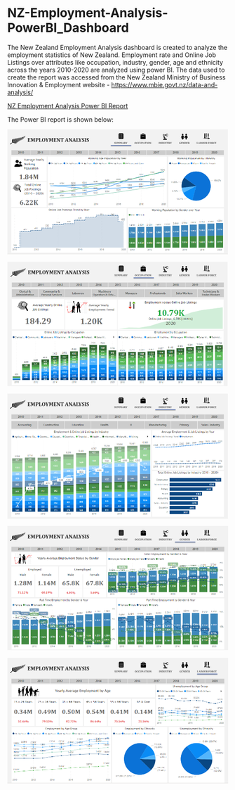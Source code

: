 # NZ-Employment-Analysis-PowerBI_Dashboard

The New Zealand Employment Analysis dashboard is created to analyze the employment statistics of New Zealand. 
Employment rate and Online Job Listings over attributes like occupation, industry, gender, age and ethnicity across the years 2010-2020 are analyzed using power BI.
The data used to create the report was accessed from the New Zealand Ministry of Business Innovation & Employment website - https://www.mbie.govt.nz/data-and-analysis/


[NZ Employment Analysis Power BI Report](https://rawcdn.githack.com/SuvarnaDalin/NZ-Employment-Analysis-PowerBI_Dashboard/c3ae0172512bf2c04dc278f0bac1663cd0d4b844/NZ_EmploymentAnalysis.html)


The Power BI report is shown below:

![alt text](https://github.com/SuvarnaDalin/NZ-Employment-Analysis-PowerBI_Dashboard/blob/main/Summary.png)


![alt text](https://github.com/SuvarnaDalin/NZ-Employment-Analysis-PowerBI_Dashboard/blob/main/Occupation.png)


![alt text](https://github.com/SuvarnaDalin/NZ-Employment-Analysis-PowerBI_Dashboard/blob/main/Industry.png)


![alt text](https://github.com/SuvarnaDalin/NZ-Employment-Analysis-PowerBI_Dashboard/blob/main/Gender.png)


![alt text](https://github.com/SuvarnaDalin/NZ-Employment-Analysis-PowerBI_Dashboard/blob/main/Labour_Force.png)



